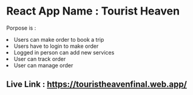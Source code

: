 # React App Name : Tourist Heaven
Porpose is : 
<li>Users can make order to book a trip</li>
                <li>Users have to login to make order</li>
                <li>Logged in person can add new services</li>
                <li>User can track order</li>
                <li>User can manage order</li>

## Live Link : https://touristheavenfinal.web.app/
